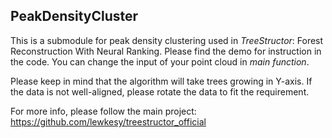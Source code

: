## PeakDensityCluster
This is a submodule for peak density clustering used in *TreeStructor*: Forest Reconstruction With Neural Ranking. Please find the demo for instruction in the code. You can change the input of your point cloud in *main function*.

Please keep in mind that the algorithm will take trees growing in Y-axis. If the data is not well-aligned, please rotate the data to fit the requirement.

For more info, please follow the main project: https://github.com/lewkesy/treestructor_official
